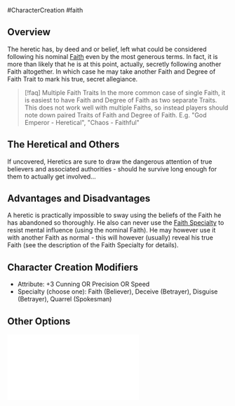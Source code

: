 #CharacterCreation #faith 
## Overview
The heretic has, by deed and or belief, left what could be considered following his nominal [Faith](/LifePath/Faith/Faith.md) even by the most generous terms. In fact, it is more than likely that he is at this point, actually, secretly following another Faith altogether. In which case he may take another Faith and Degree of Faith Trait to mark his true, secret allegiance.


> [!faq] Multiple Faith Traits
> In the more common case of single Faith, it is easiest to have Faith and Degree of Faith as two separate Traits. 
> This does not work well with multiple Faiths, so instead players should note down paired Traits of Faith and Degree of Faith.
> E.g. "God Emperor - Heretical", "Chaos - Faithful"


## The Heretical and Others
If uncovered, Heretics are sure to draw the dangerous attention of true believers and associated authorities - should he survive long enough for them to actually get involved...


## Advantages and Disadvantages
A heretic is practically impossible to sway using the beliefs of the Faith he has abandoned so thoroughly. 
He also can never use the [Faith Specialty](/SkillSystem/Specialties/Faith.md) to resist mental influence (using the nominal Faith). He may however use it with another Faith as normal - this will however (usually) reveal his true Faith (see the description of the Faith Specialty for details).

## Character Creation Modifiers
- Attribute: +3 Cunning OR Precision OR Speed 
- Specialty (choose one): Faith (Believer), Deceive (Betrayer), Disguise (Betrayer), Quarrel (Spokesman)

## Other Options
![Degrees of Faith](/LifePath/Faith/Degrees%20of%20Faith.md)

